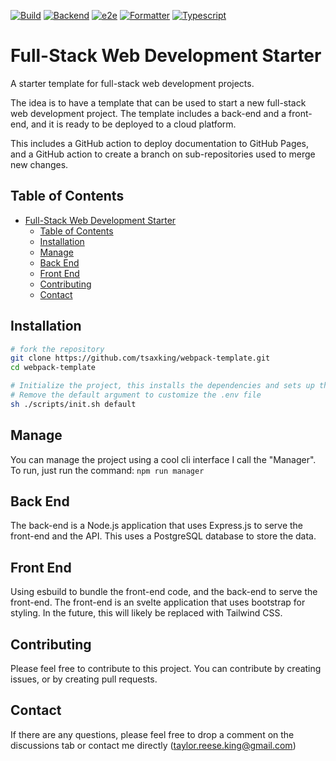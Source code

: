 [![Build](https://github.com/tsaxking/webpack-template/actions/workflows/build.yml/badge.svg)](https://github.com/tsaxking/webpack-template/actions/workflows/build.yml) [![Backend](https://github.com/tsaxking/webpack-template/actions/workflows/backend.yml/badge.svg)](https://github.com/tsaxking/webpack-template/actions/workflows/backend.yml) [![e2e](https://github.com/tsaxking/webpack-template/actions/workflows/e2e.yml/badge.svg)](https://github.com/tsaxking/webpack-template/actions/workflows/e2e.yml) [![Formatter](https://github.com/tsaxking/webpack-template/actions/workflows/formatter.yml/badge.svg)](https://github.com/tsaxking/webpack-template/actions/workflows/formatter.yml) [![Typescript](https://github.com/tsaxking/webpack-template/actions/workflows/tsc.yml/badge.svg)](https://github.com/tsaxking/webpack-template/actions/workflows/tsc.yml)

# Full-Stack Web Development Starter

A starter template for full-stack web development projects.

The idea is to have a template that can be used to start a new full-stack web development project. The template includes a back-end and a front-end, and it is ready to be deployed to a cloud platform.

This includes a GitHub action to deploy documentation to GitHub Pages, and a GitHub action to create a branch on sub-repositories used to merge new changes.

## Table of Contents

-   [Full-Stack Web Development Starter](#full-stack-web-development-starter)
    -   [Table of Contents](#table-of-contents)
    -   [Installation](#installation)
    -   [Manage](#manage)
    -   [Back End](#back-end)
    -   [Front End](#front-end)
    -   [Contributing](#contributing)
    -   [Contact](#contact)

## Installation

```bash
# fork the repository
git clone https://github.com/tsaxking/webpack-template.git
cd webpack-template

# Initialize the project, this installs the dependencies and sets up the project
# Remove the default argument to customize the .env file
sh ./scripts/init.sh default
```

## Manage

You can manage the project using a cool cli interface I call the "Manager". To run, just run the command: `npm run manager`

## Back End

The back-end is a Node.js application that uses Express.js to serve the front-end and the API. This uses a PostgreSQL database to store the data.

## Front End

Using esbuild to bundle the front-end code, and the back-end to serve the front-end. The front-end is an svelte application that uses bootstrap for styling.
In the future, this will likely be replaced with Tailwind CSS.

## Contributing

Please feel free to contribute to this project. You can contribute by creating issues, or by creating pull requests.

## Contact

If there are any questions, please feel free to drop a comment on the discussions tab or contact me directly (taylor.reese.king@gmail.com)
